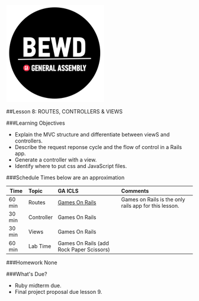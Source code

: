 ![BEWD_Logo](../assets/BEWD_Logo.png)


##Lesson 8: ROUTES, CONTROLLERS & VIEWS


###Learning Objectives


*	Explain the MVC structure and differentiate between viewS and controllers. 
*	Describe the request reponse cycle and the flow of control in a Rails app.
*	Generate a controller with a view.
*	Identify where to put css and JavaScript files.



###Schedule
Times below are an approximation

| Time        | Topic| GA ICLS| Comments |
| ------------- |:-------------|:-------------------|:-------------------|
| 60 min | Routes | [Games On Rails](code_alongs/)| Games on Rails is the only rails app for this lesson.| 
| 30 min | Controller | Games On Rails  | |
| 30 min | Views | Games On Rails | |
| 60 min | Lab Time | Games On Rails (add Rock Paper Scissors) | |


###Homework
None


###What's Due?

*	Ruby midterm due.
*	Final project proposal due lesson 9.
